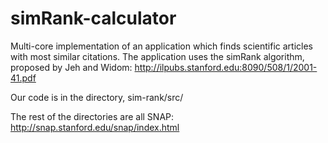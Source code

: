 # simRank-calculator
Multi-core implementation of an application which finds scientific articles with most similar citations. The application uses the simRank algorithm, proposed by Jeh and Widom: http://ilpubs.stanford.edu:8090/508/1/2001-41.pdf

Our code is in the directory, sim-rank/src/

The rest of the directories are all SNAP: http://snap.stanford.edu/snap/index.html
